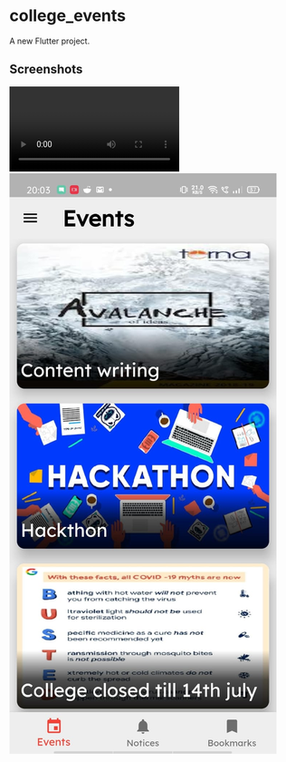 # college_events

A new Flutter project.

## Screenshots

![home](ss/logo.mp4)
![home](ss/events.jpeg)
